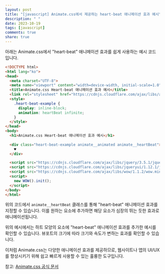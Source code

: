 ```yaml
---
layout: post
title: "[javascript] Animate.css에서 제공하는 heart-beat 애니메이션 효과 예시"
description: " "
date: 2023-10-19
tags: [javascript]
comments: true
share: true
---
```


아래는 Animate.css에서 "heart-beat" 애니메이션 효과를 쉽게 사용하는 예시 코드입니다.

```html
<!DOCTYPE html>
<html lang="ko">
<head>
  <meta charset="UTF-8">
  <meta name="viewport" content="width=device-width, initial-scale=1.0">
  <title>Animate.css Heart-beat 애니메이션 효과 예시</title>
  <link rel="stylesheet" href="https://cdnjs.cloudflare.com/ajax/libs/animate.css/4.1.1/animate.min.css">
  <style>
    .heart-beat-example {
      display: inline-block;
      animation: heartBeat infinite;
    }
  </style>
</head>
<body>
  <h1>Animate.css Heart-beat 애니메이션 효과 예시</h1>
  
  <div class="heart-beat-example animate__animated animate__heartBeat">
    ♥
  </div>

  <script src="https://cdnjs.cloudflare.com/ajax/libs/jquery/3.5.1/jquery.min.js"></script>
  <script src="https://cdnjs.cloudflare.com/ajax/libs/jqueryui/1.12.1/jquery-ui.min.js"></script>
  <script src="https://cdnjs.cloudflare.com/ajax/libs/wow/1.1.2/wow.min.js"></script>
  <script>
    new WOW().init();
  </script>
</body>
</html>
```

위의 코드에서 `animate__heartBeat` 클래스를 통해 "heart-beat" 애니메이션 효과를 지정할 수 있습니다. 이를 원하는 요소에 추가하면 해당 요소가 심장의 뛰는 듯한 효과로 애니메이션됩니다.

위의 예시에서는 하트 모양의 요소에 "heart-beat" 애니메이션 효과를 추가한 예시를 확인할 수 있습니다. 뷰포트의 크기에 따라 크기와 속도가 변하는 효과를 확인할 수 있습니다.

이처럼 Animate.css는 다양한 애니메이션 효과를 제공하므로, 웹사이트나 앱의 UI/UX를 향상시키기 위해 쉽고 빠르게 사용할 수 있는 훌륭한 도구입니다.

참고: [Animate.css 공식 문서](https://animate.style/)